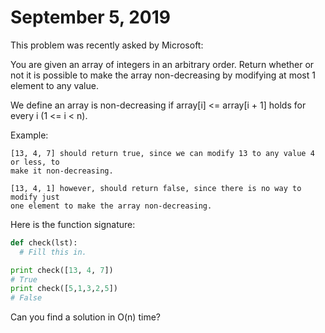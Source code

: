 # September 5, 2019

This problem was recently asked by Microsoft:

You are given an array of integers in an arbitrary order. Return whether or not
it is possible to make the array non-decreasing by modifying at most 1 element
to any value.

We define an array is non-decreasing if array[i] <= array[i + 1] holds for every
i (1 <= i < n).

Example:

```
[13, 4, 7] should return true, since we can modify 13 to any value 4 or less, to
make it non-decreasing.

[13, 4, 1] however, should return false, since there is no way to modify just
one element to make the array non-decreasing.
```

Here is the function signature:

``` python
def check(lst):
  # Fill this in.

print check([13, 4, 7])
# True
print check([5,1,3,2,5])
# False
```

Can you find a solution in O(n) time?
